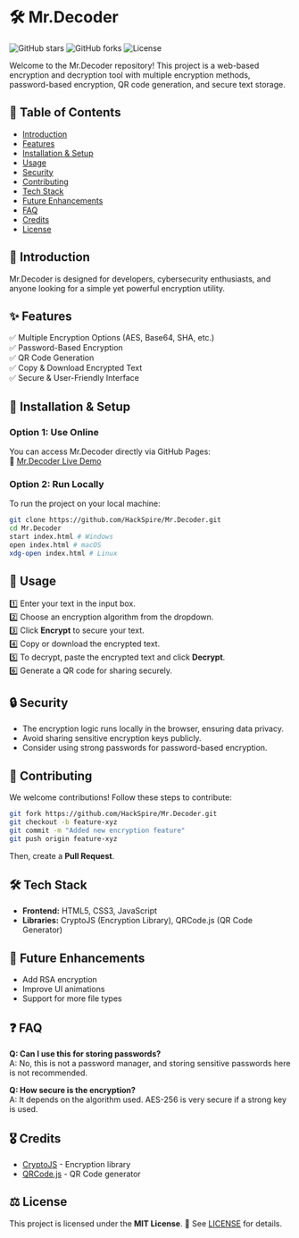 # 🛠️ Mr.Decoder

![GitHub stars](https://img.shields.io/github/stars/HackSpire/Mr.Decoder?style=for-the-badge)
![GitHub forks](https://img.shields.io/github/forks/HackSpire/Mr.Decoder?style=for-the-badge)
![License](https://img.shields.io/github/license/HackSpire/Mr.Decoder?style=for-the-badge)

Welcome to the Mr.Decoder repository! This project is a web-based encryption and decryption tool with multiple encryption methods, password-based encryption, QR code generation, and secure text storage.

## 📌 Table of Contents
- [Introduction](#-introduction)
- [Features](#-features)
- [Installation & Setup](#-installation--setup)
- [Usage](#-usage)
- [Security](#-security)
- [Contributing](#-contributing)
- [Tech Stack](#-tech-stack)
- [Future Enhancements](#-future-enhancements)
- [FAQ](#-faq)
- [Credits](#-credits)
- [License](#-license)

## 📜 Introduction
Mr.Decoder is designed for developers, cybersecurity enthusiasts, and anyone looking for a simple yet powerful encryption utility.

## ✨ Features
✅ Multiple Encryption Options (AES, Base64, SHA, etc.)  
✅ Password-Based Encryption  
✅ QR Code Generation  
✅ Copy & Download Encrypted Text  
✅ Secure & User-Friendly Interface  

## 🚀 Installation & Setup

### Option 1: Use Online
You can access Mr.Decoder directly via GitHub Pages:  
🔗 [Mr.Decoder Live Demo](https://hackspire.github.io/Mr.Decoder/)

### Option 2: Run Locally
To run the project on your local machine:

```sh
git clone https://github.com/HackSpire/Mr.Decoder.git
cd Mr.Decoder
start index.html # Windows
open index.html # macOS
xdg-open index.html # Linux
```

## 📖 Usage
1️⃣ Enter your text in the input box.  
2️⃣ Choose an encryption algorithm from the dropdown.  
3️⃣ Click **Encrypt** to secure your text.  
4️⃣ Copy or download the encrypted text.  
5️⃣ To decrypt, paste the encrypted text and click **Decrypt**.  
6️⃣ Generate a QR code for sharing securely.  

## 🔒 Security
- The encryption logic runs locally in the browser, ensuring data privacy.  
- Avoid sharing sensitive encryption keys publicly.  
- Consider using strong passwords for password-based encryption.  

## 🤝 Contributing
We welcome contributions! Follow these steps to contribute:

```sh
git fork https://github.com/HackSpire/Mr.Decoder.git
git checkout -b feature-xyz
git commit -m "Added new encryption feature"
git push origin feature-xyz
```
Then, create a **Pull Request**.

## 🛠 Tech Stack
- **Frontend:** HTML5, CSS3, JavaScript
- **Libraries:** CryptoJS (Encryption Library), QRCode.js (QR Code Generator)

## 🚀 Future Enhancements
- Add RSA encryption
- Improve UI animations
- Support for more file types

## ❓ FAQ
**Q: Can I use this for storing passwords?**  
A: No, this is not a password manager, and storing sensitive passwords here is not recommended.  

**Q: How secure is the encryption?**  
A: It depends on the algorithm used. AES-256 is very secure if a strong key is used.

## 🎖 Credits
- [CryptoJS](https://cryptojs.gitbook.io/docs/) - Encryption library
- [QRCode.js](https://github.com/davidshimjs/qrcodejs) - QR Code generator

## ⚖️ License
This project is licensed under the **MIT License**. 📜 See [LICENSE](LICENSE) for details.

